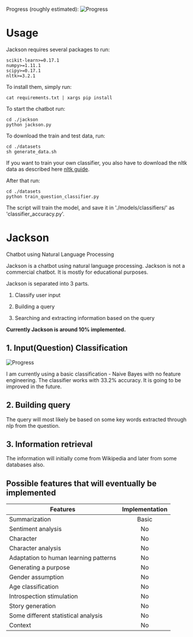 Progress (roughly estimated): ![Progress](http://progressed.io/bar/10)

# Usage
Jackson requires several packages to run:

```
scikit-learn>=0.17.1
numpy>=1.11.1
scipy>=0.17.1
nltk>=3.2.1
```

To install them, simply run:

```
cat requirements.txt | xargs pip install
```

To start the chatbot run:

```
cd ./jackson
python jackson.py
```

To download the train and test data, run:

```
cd ./datasets
sh generate_data.sh
```

If you want to train your own classifier, you also have to download the nltk data as described here [nltk guide](http://www.nltk.org/data.html).

After that run:

```
cd ./datasets
python train_question_classifier.py
```

The script will train the model, and save it in './models/classifiers/' as 'classifier_accuracy.py'.

# Jackson
Chatbot using Natural Language Processing

Jackson is a chatbot using natural language processing. Jackson is not a commercial chatbot.
It is mostly for educational purposes.

Jackson is separated into 3 parts.

1) Classify user input

2) Building a query

3) Searching and extracting information based on the query

__Currently Jackson is around 10% implemented.__

## 1. Input(Question) Classification
![Progress](http://progressed.io/bar/33)

I am currently using a basic classification - Naive Bayes with no feature engineering.
The classifier works with 33.2% accuracy. It is going to be improved in the future.

## 2. Building query

The query will most likely be based on some key words extracted through nlp from the question.

## 3. Information retrieval

The information will initially come from Wikipedia and later from some databases also.

## Possible features that will eventually be implemented

| Features      | Implementation|
| ------------- |:-------------:|
| Summarization | Basic |
| Sentiment analysis | No |
| Character | No |
| Character analysis | No |
| Adaptation to human learning patterns | No |
| Generating a purpose | No |
| Gender assumption | No |
| Age classification | No |
| Introspection stimulation | No |
| Story generation | No |
| Some different statistical analysis | No |
| Context | No |
